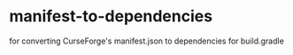 # manifest-to-dependencies
for converting CurseForge's manifest.json to dependencies for build.gradle
